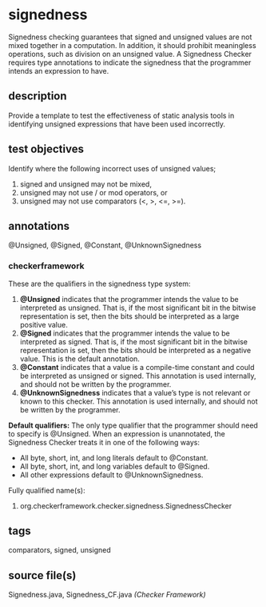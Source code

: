 # signedness
Signedness checking guarantees that signed and unsigned values are not mixed together 
in a computation. In addition, it should prohibit meaningless operations, such as 
division on an unsigned value. A Signedness Checker requires type annotations to indicate 
the signedness that the programmer intends an expression to have.

## description
Provide a template to test the effectiveness of static analysis tools in identifying 
unsigned expressions that have been used incorrectly.

## test objectives
Identify where the following incorrect uses of unsigned values;
1) signed and unsigned may not be mixed,
2) unsigned may not use / or mod operators, or
3) unsigned may not use comparators (<, >, <=, >=).

## annotations
@Unsigned, @Signed, @Constant, @UnknownSignedness

### checkerframework
These are the qualifiers in the signedness type system:
1. **@Unsigned** indicates that the programmer intends the value to be interpreted as 
unsigned. That is, if the most significant bit in the bitwise representation is set, then 
the bits should be interpreted as a large positive value.
2. **@Signed** indicates that the programmer intends the value to be interpreted as 
signed. That is, if the most significant bit in the bitwise representation is set, then 
the bits should be interpreted as a negative value. This is the default annotation.
3. **@Constant** indicates that a value is a compile-time constant and could be 
interpreted as unsigned or signed. This annotation is used internally, and should not be 
written by the programmer.
4. **@UnknownSignedness** indicates that a value’s type is not relevant or known to this 
checker. This annotation is used internally, and should not be written by the programmer.

**Default qualifiers:** The only type qualifier that the programmer should need to 
specify is @Unsigned. When an expression is unannotated, the Signedness Checker treats it 
in one of the following ways:
* All byte, short, int, and long literals default to @Constant.
* All byte, short, int, and long variables default to @Signed.
* All other expressions default to @UnknownSignedness.

Fully qualified name(s):
1) org.checkerframework.checker.signedness.SignednessChecker

## tags
comparators, signed, unsigned

## source file(s)
Signedness.java, Signedness_CF.java _(Checker Framework)_
